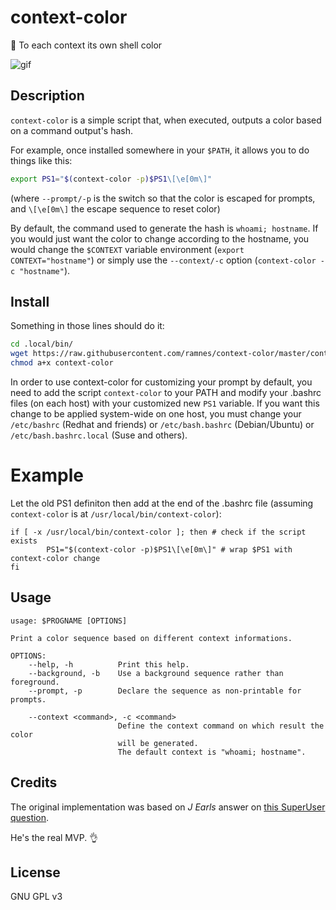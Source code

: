 context-color
=============

:rainbow: To each context its own shell color

![gif](demo.gif)


Description
-----------

`context-color` is a simple script that, when executed, outputs a color based
on a command output's hash.

For example, once installed somewhere in your `$PATH`, it allows you to do
things like this:

```bash
export PS1="$(context-color -p)$PS1\[\e[0m\]"
```

(where `--prompt/-p` is the switch so that the color is escaped for prompts,
and `\[\e[0m\]` the escape sequence to reset color)

By default, the command used to generate the hash is `whoami; hostname`.  If
you would just want the color to change according to the hostname, you would
change the `$CONTEXT` variable environment (`export CONTEXT="hostname"`) or
simply use the `--context/-c` option (`context-color -c "hostname"`).


Install
-------

Something in those lines should do it:

```bash
cd .local/bin/
wget https://raw.githubusercontent.com/ramnes/context-color/master/context-color
chmod a+x context-color
```

In order to use context-color for customizing your prompt by default, you need to add the script `context-color` to your PATH and modify your .bashrc files (on each host) with your customized new `PS1` variable. If you want this change to be applied system-wide on one host, you must change your `/etc/bashrc` (Redhat and friends) or `/etc/bash.bashrc` (Debian/Ubuntu) or `/etc/bash.bashrc.local` (Suse and others).

Example
=======

Let the old PS1 definiton then add at the end of the .bashrc file (assuming `context-color` is at `/usr/local/bin/context-color`):
```
if [ -x /usr/local/bin/context-color ]; then # check if the script exists
        PS1="$(context-color -p)$PS1\[\e[0m\]" # wrap $PS1 with context-color change
fi
```


Usage
-----

```
usage: $PROGNAME [OPTIONS]

Print a color sequence based on different context informations.

OPTIONS:
    --help, -h          Print this help.
    --background, -b    Use a background sequence rather than foreground.
    --prompt, -p        Declare the sequence as non-printable for prompts.

    --context <command>, -c <command>
                        Define the context command on which result the color
                        will be generated.
                        The default context is "whoami; hostname".
```

Credits
-------

The original implementation was based on *J Earls* answer on
[this SuperUser question](https://superuser.com/questions/1123671).

He's the real MVP. :ok_hand:


License
-------

GNU GPL v3
